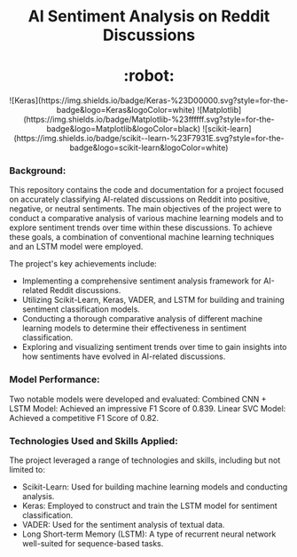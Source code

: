 
<h1 align="center">AI Sentiment Analysis on Reddit Discussions</h1>
<h1 align="center">:robot:</h1>

<div align="center">
![Keras](https://img.shields.io/badge/Keras-%23D00000.svg?style=for-the-badge&logo=Keras&logoColor=white) 
![Matplotlib](https://img.shields.io/badge/Matplotlib-%23ffffff.svg?style=for-the-badge&logo=Matplotlib&logoColor=black) 
![scikit-learn](https://img.shields.io/badge/scikit--learn-%23F7931E.svg?style=for-the-badge&logo=scikit-learn&logoColor=white)
</div>

### Background:
This repository contains the code and documentation for a project focused on accurately classifying AI-related discussions on Reddit into positive, negative, or neutral sentiments. The main objectives of the project were to conduct a comparative analysis of various machine learning models and to explore sentiment trends over time within these discussions. To achieve these goals, a combination of conventional machine learning techniques and an LSTM model were employed.

The project's key achievements include:

- Implementing a comprehensive sentiment analysis framework for AI-related Reddit discussions.
- Utilizing Scikit-Learn, Keras, VADER, and LSTM for building and training sentiment classification models.
- Conducting a thorough comparative analysis of different machine learning models to determine their effectiveness in sentiment classification.
- Exploring and visualizing sentiment trends over time to gain insights into how sentiments have evolved in AI-related discussions.

### Model Performance:
Two notable models were developed and evaluated:
Combined CNN + LSTM Model: Achieved an impressive F1 Score of 0.839.
Linear SVC Model: Achieved a competitive F1 Score of 0.82.

### Technologies Used and Skills Applied:
The project leveraged a range of technologies and skills, including but not limited to:
- Scikit-Learn: Used for building machine learning models and conducting analysis.
- Keras: Employed to construct and train the LSTM model for sentiment classification.
- VADER: Used for the sentiment analysis of textual data.
- Long Short-term Memory (LSTM): A type of recurrent neural network well-suited for sequence-based tasks.




